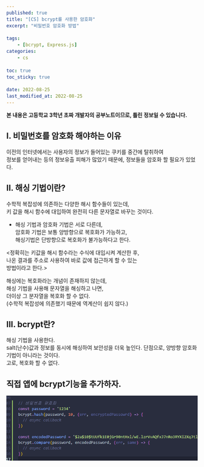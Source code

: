 ```yaml
---
published: true
title: "[CS] bcrypt를 사용한 암호화"
excerpt: "비밀번호 암호화 방법"

tags:
    - [bcrypt, Express.js]
categories:
    - cs

toc: true
toc_sticky: true

date: 2022-08-25
last_modified_at: 2022-08-25
---
```

  
**본 내용은 고등학교 3학년 초짜 개발자의 공부노트이므로, 틀린 정보일 수 있습니다.**
  

## **I. 비밀번호를 암호화 해야하는 이유**
이전의 인터넷에서는 사용자의 정보가 들어있는 쿠키를 중간에 탈취하여  
정보를 얻어내는 등의 정보유출 피해가 많았기 때문에, 정보들을 암호화 할 필요가 있었다.

## **II. 해싱 기법이란?**
수학적 복잡성에 의존하는 다양한 해시 함수들이 있는데,  
키 값을 해시 함수에 대입하여 완전히 다른 문자열로 바꾸는 것이다.  

+ 해싱 기법과 암호화 기법은 서로 다른데,  
암호화 기법은 보통 양방향으로 복호화가 가능하고,  
해싱기법은 단방향으로 복호화가 불가능하다고 한다.

<정확히는 키값을 해시 함수라는 수식에 대입시켜 계산한 후,  
나온 결과를 주소로 사용하여 바로 값에 접근하게 할 수 있는  
방법이라고 한다.>  
  
해싱에는 복호화라는 개념이 존재하지 않는데,  
해싱 기법을 사용해 문자열을 해싱하고 나면,  
더이상 그 분자열을 복호화 할 수 없다.  
(수학적 복잡성에 의존했기 때문에 역계산이 쉽지 않다.)

## **III. bcrypt란?**
해싱 기법을 사용한다.  
salt(난수)값과 정보를 동시에 해싱하여 보안성을 더욱 높인다.
단점으로, 양방향 암호화 기법이 아니라는 것이다.  
고로, 복호화 할 수 없다.

## **직접 앱에 bcrypt기능을 추가하자.**
![image](/assets/image/bcryptcap.png)  
